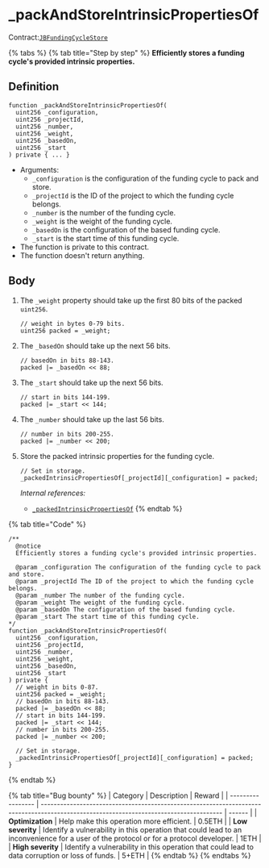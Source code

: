 # \_packAndStoreIntrinsicPropertiesOf

Contract:[`JBFundingCycleStore`](../)​

{% tabs %}
{% tab title="Step by step" %}
**Efficiently stores a funding cycle's provided intrinsic properties.**

## Definition

```solidity
function _packAndStoreIntrinsicPropertiesOf(
  uint256 _configuration,
  uint256 _projectId,
  uint256 _number,
  uint256 _weight,
  uint256 _basedOn,
  uint256 _start
) private { ... }
```

* Arguments:
  * `_configuration` is the configuration of the funding cycle to pack and store.
  * `_projectId` is the ID of the project to which the funding cycle belongs.
  * `_number` is the number of the funding cycle.
  * `_weight` is the weight of the funding cycle.
  * `_basedOn` is the configuration of the based funding cycle.
  * `_start` is the start time of this funding cycle.
* The function is private to this contract.
* The function doesn't return anything.

## Body

1.  The `_weight` property should take up the first 80 bits of the packed `uint256`.

    ```solidity
    // weight in bytes 0-79 bits.
    uint256 packed = _weight;
    ```
2.  The `_basedOn` should take up the next 56 bits.

    ```solidity
    // basedOn in bits 88-143.
    packed |= _basedOn << 88;
    ```
3.  The `_start` should take up the next 56 bits.

    ```solidity
    // start in bits 144-199.
    packed |= _start << 144;
    ```
4.  The `_number` should take up the last 56 bits.

    ```solidity
    // number in bits 200-255.
    packed |= _number << 200;
    ```
5.  Store the packed intrinsic properties for the funding cycle.

    ```solidity
    // Set in storage.
    _packedIntrinsicPropertiesOf[_projectId][_configuration] = packed;
    ```

    _Internal references:_

    * [`_packedIntrinsicPropertiesOf`](../properties/\_packedintrinsicpropertiesof.md)
{% endtab %}

{% tab title="Code" %}
```solidity
/**
  @notice 
  Efficiently stores a funding cycle's provided intrinsic properties.

  @param _configuration The configuration of the funding cycle to pack and store.
  @param _projectId The ID of the project to which the funding cycle belongs.
  @param _number The number of the funding cycle.
  @param _weight The weight of the funding cycle.
  @param _basedOn The configuration of the based funding cycle.
  @param _start The start time of this funding cycle.
*/
function _packAndStoreIntrinsicPropertiesOf(
  uint256 _configuration,
  uint256 _projectId,
  uint256 _number,
  uint256 _weight,
  uint256 _basedOn,
  uint256 _start
) private {
  // weight in bits 0-87.
  uint256 packed = _weight;
  // basedOn in bits 88-143.
  packed |= _basedOn << 88;
  // start in bits 144-199.
  packed |= _start << 144;
  // number in bits 200-255.
  packed |= _number << 200;

  // Set in storage.
  _packedIntrinsicPropertiesOf[_projectId][_configuration] = packed;
}
```
{% endtab %}

{% tab title="Bug bounty" %}
| Category          | Description                                                                                                                            | Reward |
| ----------------- | -------------------------------------------------------------------------------------------------------------------------------------- | ------ |
| **Optimization**  | Help make this operation more efficient.                                                                                               | 0.5ETH |
| **Low severity**  | Identify a vulnerability in this operation that could lead to an inconvenience for a user of the protocol or for a protocol developer. | 1ETH   |
| **High severity** | Identify a vulnerability in this operation that could lead to data corruption or loss of funds.                                        | 5+ETH  |
{% endtab %}
{% endtabs %}
